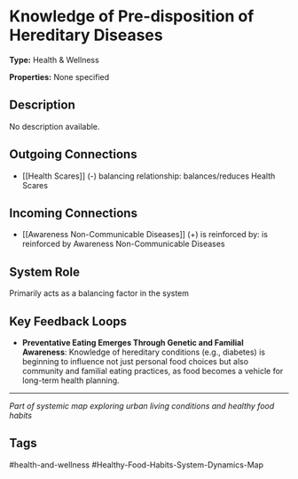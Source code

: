 # Knowledge of Pre-disposition of Hereditary Diseases

**Type:** Health & Wellness

**Properties:** None specified

## Description
No description available.

## Outgoing Connections
- [[Health Scares]] (-) balancing relationship: balances/reduces Health Scares

## Incoming Connections
- [[Awareness Non-Communicable Diseases]] (+) is reinforced by: is reinforced by Awareness Non-Communicable Diseases

## System Role
Primarily acts as a balancing factor in the system

## Key Feedback Loops
- **Preventative Eating Emerges Through Genetic and Familial Awareness**: Knowledge of hereditary conditions (e.g., diabetes) is beginning to influence not just personal food choices but also community and familial eating practices, as food becomes a vehicle for long-term health planning.

---
*Part of systemic map exploring urban living conditions and healthy food habits*

## Tags
#health-and-wellness #Healthy-Food-Habits-System-Dynamics-Map
